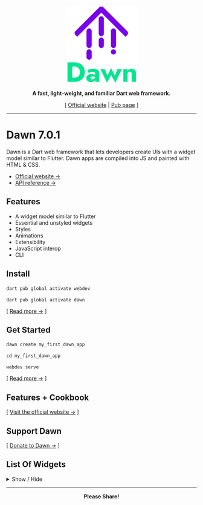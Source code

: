 <div align="center">

<img
    src="https://raw.githubusercontent.com/Hawmex/dawn/main/example/web/assets/title.svg"
    width="192px"
/>

**A fast, light-weight, and familiar Dart web framework.**

[ [Official website](https://dawn-dev.netlify.app) | [Pub page](https://pub.dev/packages/dawn) ]

</div>

---

# Dawn 7.0.1

Dawn is a Dart web framework that lets developers create UIs with a widget
model similar to Flutter. Dawn apps are compiled into JS and painted with HTML
& CSS.

- [Official website →](https://dawn-dev.netlify.app)
- [API reference →](https://pub.dev/documentation/dawn)

## Features

- A widget model similar to Flutter
- Essential and unstyled widgets
- Styles
- Animations
- Extensibility
- JavaScript interop
- CLI

## Install

```
dart pub global activate webdev
```

```
dart pub global activate dawn
```

[ [Read more →](https://dawn-dev.netlify.app) ]

## Get Started

```
dawn create my_first_dawn_app
```

```
cd my_first_dawn_app
```

```
webdev serve
```

[ [Read more →](https://dawn-dev.netlify.app) ]

## Features + Cookbook

[ [Visit the official website →](https://dawn-dev.netlify.app) ]

## Support Dawn

[ [Donate to Dawn →](https://dawn-dev.netlify.app) ]

## List Of Widgets

<details>

<summary>
Show / Hide
</summary>

- `InheritedWidget`
- `StatelessWidget`
- `StatelessBuilder`
- `StatefulWidget`
- `StatefulBuilder`
- `FutureBuilder`
- `StreamBuilder`
- `ConsumerWidget`
- `ConsumerBuilder`
- `Provider`
- `Navigator`
- `Text`
- `Image`
- `Container`

</details>

---

<div align="center">

**Please Share!**

</div>
